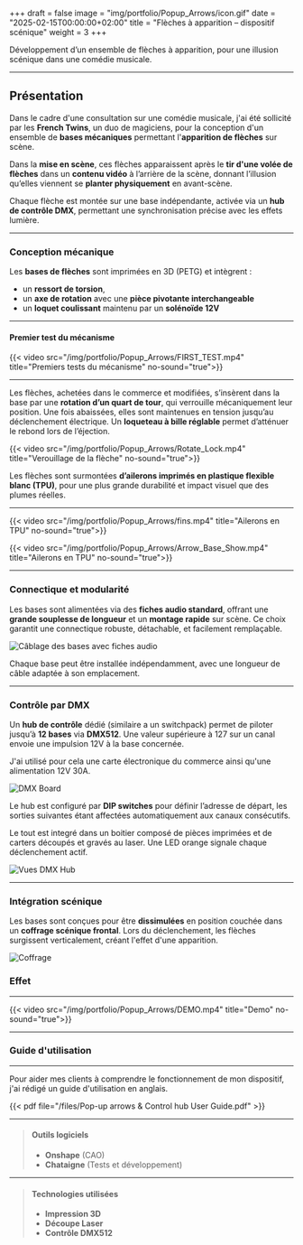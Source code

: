 +++
draft = false
image = "img/portfolio/Popup_Arrows/icon.gif"
date = "2025-02-15T00:00:00+02:00"
title = "Flèches à apparition – dispositif scénique"
weight = 3
+++

Développement d’un ensemble de flèches à apparition, pour une illusion scénique dans une comédie musicale.
<!--more-->

---

## Présentation

Dans le cadre d'une consultation sur une comédie musicale, j'ai été sollicité par les **French Twins**, un duo de magiciens, pour la conception d'un ensemble de **bases mécaniques** permettant l'**apparition de flèches** sur scène.

Dans la **mise en scène**, ces flèches apparaissent après le **tir d'une volée de flèches** dans un **contenu vidéo** à l’arrière de la scène, donnant l’illusion qu’elles viennent se **planter physiquement** en avant-scène.

Chaque flèche est montée sur une base indépendante, activée via un **hub de contrôle DMX**, permettant une synchronisation précise avec les effets lumière.

---

### Conception mécanique

Les **bases de flèches** sont imprimées en 3D (PETG) et intègrent :

- un **ressort de torsion**,
- un **axe de rotation** avec une **pièce pivotante interchangeable**
- un **loquet coulissant** maintenu par un **solénoïde 12V**

---

#### **Premier test du mécanisme**

{{< video src="/img/portfolio/Popup_Arrows/FIRST_TEST.mp4" title="Premiers tests du mécanisme" no-sound="true">}}  

---
  
Les flèches, achetées dans le commerce et modifiées, s’insèrent dans la base par une **rotation d’un quart de tour**, qui verrouille mécaniquement leur position. Une fois abaissées, elles sont maintenues en tension jusqu’au déclenchement électrique. Un **loqueteau à bille réglable** permet d’atténuer le rebond lors de l’éjection.

{{< video src="/img/portfolio/Popup_Arrows/Rotate_Lock.mp4" title="Verouillage de la flèche" no-sound="true">}}  

Les flèches sont surmontées **d’ailerons imprimés en plastique flexible blanc (TPU)**, pour une plus grande durabilité et impact visuel que des plumes réelles.

---

{{< video src="/img/portfolio/Popup_Arrows/fins.mp4" title="Ailerons en TPU" no-sound="true">}}  

{{< video src="/img/portfolio/Popup_Arrows/Arrow_Base_Show.mp4" title="Ailerons en TPU" no-sound="true">}}  

---

### Connectique et modularité

Les bases sont alimentées via des **fiches audio standard**, offrant une **grande souplesse de longueur** et un **montage rapide** sur scène. Ce choix garantit une connectique robuste, détachable, et facilement remplaçable.

![Câblage des bases avec fiches audio](/img/portfolio/Popup_Arrows/Audio_Connector.png)

Chaque base peut être installée indépendamment, avec une longueur de câble adaptée à son emplacement.

---

### Contrôle par DMX

Un **hub de contrôle** dédié (similaire a un switchpack) permet de piloter jusqu’à **12 bases** via **DMX512**. Une valeur supérieure à 127 sur un canal envoie une impulsion 12V à la base concernée.

J'ai utilisé pour cela une carte électronique du commerce ainsi qu'une alimentation 12V 30A.

![DMX Board](/img/portfolio/Popup_Arrows/DMX_Board.png)

Le hub est configuré par **DIP switches** pour définir l’adresse de départ, les sorties suivantes étant affectées automatiquement aux canaux consécutifs.

Le tout est integré dans un boitier composé de pièces imprimées et de carters découpés et gravés au laser. Une LED orange signale chaque déclenchement actif.

![Vues DMX Hub](/img/portfolio/Popup_Arrows/DMX_HUB_2.png)

---

### Intégration scénique

Les bases sont conçues pour être **dissimulées** en position couchée dans un **coffrage scénique frontal**. Lors du déclenchement, les flèches surgissent verticalement, créant l'effet d'une apparition.

![Coffrage](/img/portfolio/Popup_Arrows/Coffrage.jpg)

### Effet

---

{{< video src="/img/portfolio/Popup_Arrows/DEMO.mp4" title="Demo" no-sound="true">}}

---

### Guide d'utilisation

---

Pour aider mes clients à comprendre le fonctionnement de mon dispositif, j'ai rédigé un guide d'utilisation en anglais.

{{< pdf file="/files/Pop-up arrows & Control hub User Guide.pdf" >}}

----

>#### Outils logiciels
>
>- **Onshape** (CAO)
>- **Chataigne** (Tests et développement)

---

>#### Technologies utilisées
>
>- **Impression 3D**  
>- **Découpe Laser**  
>- **Contrôle DMX512**